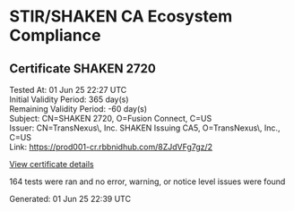 # STIR/SHAKEN CA Ecosystem Compliance

## Certificate SHAKEN 2720

Tested At: 01 Jun 25 22:27 UTC\
Initial Validity Period: 365 day(s)\
Remaining Validity Period: -60 day(s)\
Subject: CN=SHAKEN 2720, O=Fusion Connect, C=US\
Issuer: CN=TransNexus\\, Inc. SHAKEN Issuing CA5, O=TransNexus\\, Inc., C=US\
Link: https://prod001-cr.rbbnidhub.com/8ZJdVFg7gz/2

[View certificate details](https://x509.io/?cert=MIICzjCCAnSgAwIBAgIQeQWQIOvI%2BM88EnbKEsWIzTAKBggqhkjOPQQDAjBWMQswCQYDVQQGEwJVUzEZMBcGA1UEChMQVHJhbnNOZXh1cywgSW5jLjEsMCoGA1UEAxMjVHJhbnNOZXh1cywgSW5jLiBTSEFLRU4gSXNzdWluZyBDQTUwHhcNMjQwNDAyMTU1MDU5WhcNMjUwNDAyMTU1MDU4WjA8MQswCQYDVQQGEwJVUzEXMBUGA1UEChMORnVzaW9uIENvbm5lY3QxFDASBgNVBAMTC1NIQUtFTiAyNzIwMFkwEwYHKoZIzj0CAQYIKoZIzj0DAQcDQgAEs3Wr35DmI8SBjJWSqMGeVFjrC9d4IZYZaxqvuzQMbgYdSxHdBVL0q36Xzxj87cm%2FtS%2FXB0yfslzMD2Ud%2BP5pQKOCATwwggE4MAwGA1UdEwEB%2FwQCMAAwDgYDVR0PAQH%2FBAQDAgeAMB0GA1UdDgQWBBSP%2FvHEjMwd4JXqK7qhYu3Qc%2FXzjjAfBgNVHSMEGDAWgBTaALOH%2BII%2Fv7oiomRjtfYvzI51yjAXBgNVHSAEEDAOMAwGCmCGSAGG%2FwkBAQQwgaYGA1UdHwSBnjCBmzCBmKA6oDiGNmh0dHBzOi8vYXV0aGVudGljYXRlLWFwaS5pY29uZWN0aXYuY29tL2Rvd25sb2FkL3YxL2NybKJapFgwVjEUMBIGA1UEBwwLQnJpZGdld2F0ZXIxCzAJBgNVBAgMAk5KMRMwEQYDVQQDDApTVEktUEEgQ1JMMQswCQYDVQQGEwJVUzEPMA0GA1UECgwGU1RJLVBBMBYGCCsGAQUFBwEaBAowCKAGFgQyNzIwMAoGCCqGSM49BAMCA0gAMEUCIQDh9l2nEH5oUc5guIyTClhy9sZg6PICjaKSq3HJw6wNMAIgBuzbNR40vUwMFwIZdWZr%2F1lBOr%2FWwQBIAUdANBSuGPk%3D)

164 tests were ran and no error, warning, or notice level issues were found


Generated: 01 Jun 25 22:39 UTC